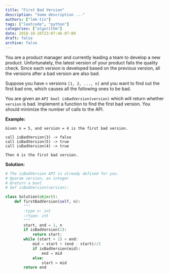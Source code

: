 ```yaml
---
title: "First Bad Version"
description: "Some description ..."
authors: ["lek-tin"]
tags: ["leetcode", "python"]
categories: ["algorithm"]
date: 2018-10-26T23:07:46-07:00
draft: false
archive: false
---
```

You are a product manager and currently leading a team to develop a new product. Unfortunately, the latest version of your product fails the quality check. Since each version is developed based on the previous version, all the versions after a bad version are also bad.

Suppose you have `n` versions `[1, 2, ..., n]` and you want to find out the first bad one, which causes all the following ones to be bad.

You are given an `API bool isBadVersion(version)` which will return whether `version` is bad. Implement a function to find the first bad version. You should minimize the number of calls to the API.

**Example:**
```
Given n = 5, and version = 4 is the first bad version.

call isBadVersion(3) -> false
call isBadVersion(5) -> true
call isBadVersion(4) -> true

Then 4 is the first bad version.
```
**Solution:**  
```python
# The isBadVersion API is already defined for you.
# @param version, an integer
# @return a bool
# def isBadVersion(version):

class Solution(object):
    def firstBadVersion(self, n):
        """
        :type n: int
        :rtype: int
        """
        start, end = 1, n
        if isBadVersion(1):
            return start;
        while (start + 1) < end:
            mid = start + (end - start)//2
            if isBadVersion(mid):
                end = mid
            else:
                start = mid
        return end
```